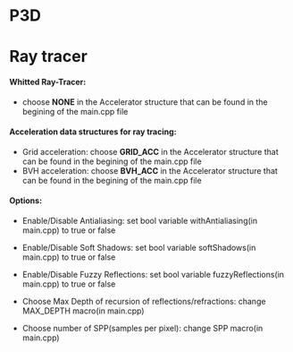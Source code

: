 # P3D
# Ray tracer

#### Whitted Ray-Tracer: 
  - choose **NONE** in the Accelerator structure that can be found in the begining of the main.cpp file

#### Acceleration data structures for ray tracing:
  - Grid acceleration: choose **GRID_ACC** in the Accelerator structure that can be found in the begining of the main.cpp file
  - BVH acceleration: choose **BVH_ACC** in the Accelerator structure that can be found in the begining of the main.cpp file

#### Options:
  - Enable/Disable Antialiasing: set bool variable withAntialiasing(in main.cpp) to true or false
  - Enable/Disable Soft Shadows: set bool variable softShadows(in main.cpp) to true or false
  - Enable/Disable Fuzzy Reflections: set bool variable fuzzyReflections(in main.cpp) to true or false
  
  - Choose Max Depth of recursion of reflections/refractions: change MAX_DEPTH macro(in main.cpp)
  - Choose number of SPP(samples per pixel): change SPP macro(in main.cpp)
  
